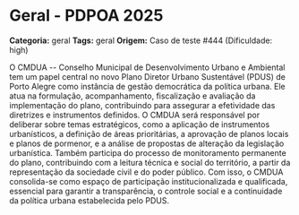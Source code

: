 # Geral - PDPOA 2025

**Categoria:** geral
**Tags:** geral
**Origem:** Caso de teste #444 (Dificuldade: high)

O CMDUA -- Conselho Municipal de Desenvolvimento Urbano e Ambiental tem um papel central no novo Plano Diretor Urbano Sustentável (PDUS) de Porto Alegre como instância de gestão democrática da política urbana. Ele atua na formulação, acompanhamento, fiscalização e avaliação da implementação do plano, contribuindo para assegurar a efetividade das diretrizes e instrumentos definidos. O CMDUA será responsável por deliberar sobre temas estratégicos, como a aplicação de instrumentos urbanísticos, a definição de áreas prioritárias, a aprovação de planos locais e planos de pormenor, e a análise de propostas de alteração da legislação urbanística. Também participa do processo de monitoramento permanente do plano, contribuindo com a leitura técnica e social do território, a partir da representação da sociedade civil e do poder público. Com isso, o CMDUA consolida-se como espaço de participação institucionalizada e qualificada, essencial para garantir a transparência, o controle social e a continuidade da política urbana estabelecida pelo PDUS.
